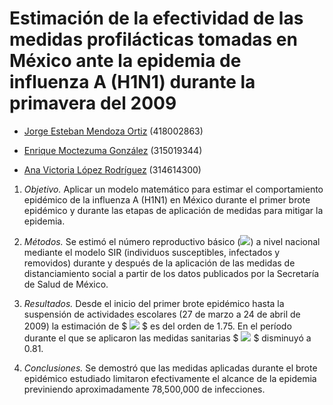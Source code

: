 # Estimación de la efectividad de las medidas profilácticas tomadas en México ante la epidemia de influenza A (H1N1) durante la primavera del 2009

- [Jorge Esteban Mendoza Ortiz](mailto:esteban.mendoza@ciencias.unam.mx) (418002863)

- [Enrique Moctezuma González](mailto:enriquemg@ciencias.unam.mx) (315019344)

- [Ana Victoria López Rodríguez](mailto:anaviclopez@ciencias.unam.mx) (314614300) 

1. *Objetivo.* Aplicar un modelo matemático para estimar el comportamiento epidémico de la influenza A (H1N1) en México durante el primer brote epidémico y durante las etapas de aplicación de medidas para mitigar la epidemia.
	
2. *Métodos.* Se estimó el número reproductivo básico (<img src="https://latex.codecogs.com/gif.latex?\mathcal{R}_0" />) a nivel nacional mediante el modelo SIR (individuos susceptibles, infectados y removidos) durante y después de la aplicación de las medidas de distanciamiento social a partir de los datos publicados por la Secretaría de Salud de México.
	
3. *Resultados.* Desde el inicio del primer brote epidémico hasta la suspensión de actividades escolares (27 de marzo a 24 de abril de 2009) la estimación de $ <img src="https://latex.codecogs.com/gif.latex?\mathcal{R}_0" /> $ es del orden de 1.75. En el período durante el que se aplicaron las medidas sanitarias $ <img src="https://latex.codecogs.com/gif.latex?\mathcal{R}_0" /> $ disminuyó a 0.81.
	
4. *Conclusiones.* Se demostró que las medidas aplicadas durante el brote epidémico estudiado limitaron efectivamente el alcance de la epidemia previniendo aproximadamente 78,500,000 de infecciones.
